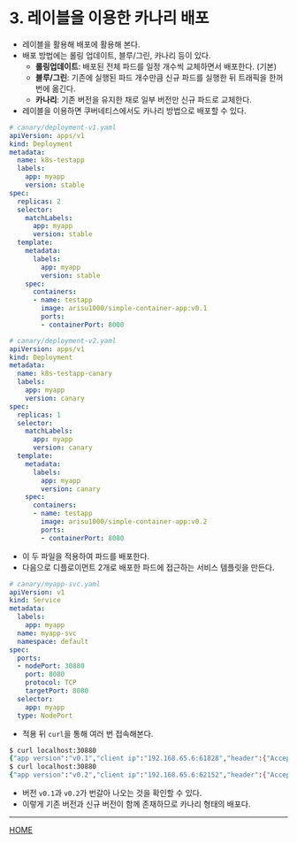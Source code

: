 # 3. 레이블을 이용한 카나리 배포

- 레이블을 활용해 배포에 활용해 본다.
- 배포 방법에는 롤링 업데이트, 블루/그린, 카나리 등이 있다.
    - **롤링업데이트**: 배포된 전체 파드를 일정 개수씩 교체하면서 배포한다. (기본)
    - **블루/그린**: 기존에 실행된 파드 개수만큼 신규 파드를 실행한 뒤 트래픽을 한꺼번에 옮긴다.
    - **카나리**: 기존 버전을 유지한 채로 일부 버전만 신규 파드로 교체한다.
- 레이블을 이용하면 쿠버네티스에서도 카나리 방법으로 배포할 수 있다.

```yaml
# canary/deployment-v1.yaml
apiVersion: apps/v1
kind: Deployment
metadata:
  name: k8s-testapp
  labels:
    app: myapp
    version: stable
spec:
  replicas: 2
  selector:
    matchLabels:
      app: myapp
      version: stable
  template:
    metadata:
      labels:
        app: myapp
        version: stable
    spec:
      containers:
      - name: testapp
        image: arisu1000/simple-container-app:v0.1
        ports:
        - containerPort: 8000
```

```yaml
# canary/deployment-v2.yaml
apiVersion: apps/v1
kind: Deployment
metadata:
  name: k8s-testapp-canary
  labels:
    app: myapp
    version: canary
spec:
  replicas: 1
  selector:
    matchLabels:
      app: myapp
      version: canary
  template:
    metadata:
      labels:
        app: myapp
        version: canary
    spec:
      containers:
      - name: testapp
        image: arisu1000/simple-container-app:v0.2
        ports:
        - containerPort: 8080
```

- 이 두 파일을 적용하여 파드를 배포한다.
- 다음으로 디플로이먼트 2개로 배포한 파드에 접근하는 서비스 템플릿을 만든다.

```yaml
# canary/myapp-svc.yaml
apiVersion: v1
kind: Service
metadata:
  labels:
    app: myapp
  name: myapp-svc
  namespace: default
spec:
  ports:
  - nodePort: 30880
    port: 8080
    protocol: TCP
    targetPort: 8080
  selector:
    app: myapp
  type: NodePort
```

- 적용 뒤 `curl`을 통해 여러 번 접속해본다.

```zsh
$ curl localhost:30880
{"app version":"v0.1","client ip":"192.168.65.6:61828","header":{"Accept":["*/*"],"User-Agent":["curl/7.64.1"]}}% 
$ curl localhost:30880
{"app version":"v0.2","client ip":"192.168.65.6:62152","header":{"Accept":["*/*"],"User-Agent":["curl/7.64.1"]}}% 
```

- 버전 `v0.1`과 `v0.2`가 번갈아 나오는 것을 확인할 수 있다.
- 이렇게 기존 버전과 신규 버전이 함께 존재하므로 카나리 형태의 배포다.

-----
[HOME](./index.md)
